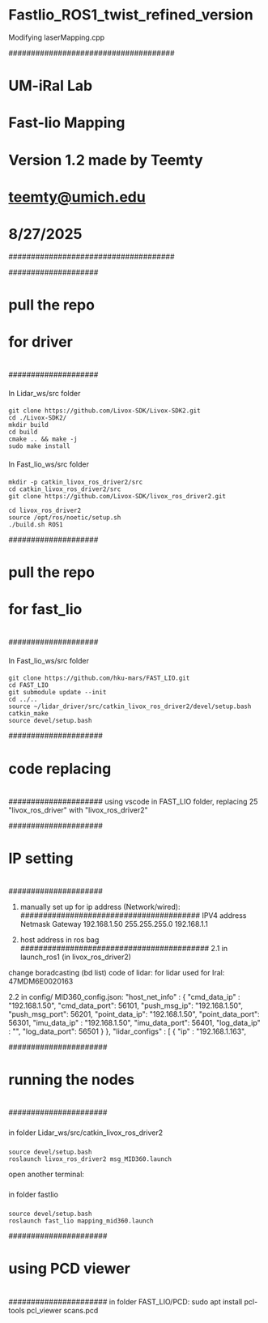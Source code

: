 # Fastlio_ROS1_twist_refined_version

Modifying laserMapping.cpp

#####################################
#   UM-iRal Lab                     #
#   Fast-lio Mapping                #
#   Version 1.2 made by Teemty      #
#   teemty@umich.edu                #
#               8/27/2025           #
#####################################

####################
# pull the repo   #
#  for driver      #
#                  #
####################

####
In Lidar_ws/src folder
####
	git clone https://github.com/Livox-SDK/Livox-SDK2.git
	cd ./Livox-SDK2/
	mkdir build
	cd build
	cmake .. && make -j
	sudo make install

####
In Fast_lio_ws/src folder
####		
	mkdir -p catkin_livox_ros_driver2/src
	cd catkin_livox_ros_driver2/src
	git clone https://github.com/Livox-SDK/livox_ros_driver2.git 
	 
	cd livox_ros_driver2
	source /opt/ros/noetic/setup.sh 
	./build.sh ROS1 

####################
# pull the repo    #
#  for fast_lio    #
#                  #
####################
####
In Fast_lio_ws/src folder
####
	git clone https://github.com/hku-mars/FAST_LIO.git
	cd FAST_LIO
	git submodule update --init
	cd ../..
	source ~/lidar_driver/src/catkin_livox_ros_driver2/devel/setup.bash
	catkin_make
	source devel/setup.bash

#####################
# code replacing    #
#                   #
#####################
using vscode in FAST_LIO folder, replacing 25 "livox_ros_driver" with "livox_ros_driver2"


#####################
#  IP setting       #
#                   #
#                   #
#####################

1. manually set up for ip address (Network/wired):
########################################
IPV4 	address 	Netmask 	Gateway
	192.168.1.50   255.255.255.0   192.168.1.1
	
	
2. host address in ros bag
##########################################
2.1 in launch_ros1 (in livox_ros_driver2)

change boradcasting (bd list) code of lidar: for lidar used for Iral:
47MDM6E0020163

2.2 in config/ MID360_config.json:
    "host_net_info" : {
      "cmd_data_ip" : "192.168.1.50",
      "cmd_data_port": 56101,
      "push_msg_ip": "192.168.1.50",
      "push_msg_port": 56201,
      "point_data_ip": "192.168.1.50",
      "point_data_port": 56301,
      "imu_data_ip" : "192.168.1.50",
      "imu_data_port": 56401,
      "log_data_ip" : "",
      "log_data_port": 56501
    }
  },
  "lidar_configs" : [
    {
      "ip" : "192.168.1.163",
      
      
      
######################
#  running the nodes #
#                    #
######################
###
in folder Lidar_ws/src/catkin_livox_ros_driver2
###
	source devel/setup.bash
	roslaunch livox_ros_driver2 msg_MID360.launch
open another terminal:
###
in folder fastlio
###
	source devel/setup.bash
	roslaunch fast_lio mapping_mid360.launch
	
######################
#   using PCD viewer #
#                    #
######################
in folder FAST_LIO/PCD:
	sudo apt install pcl-tools
	pcl_viewer scans.pcd

